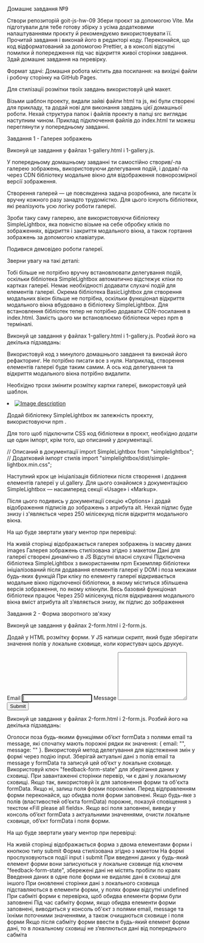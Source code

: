 Домашнє завдання №9

Створи репозиторій goit-js-hw-09 Збери проєкт за допомогою Vite. Ми підготували
для тебе готову збірку з усіма додатковими налаштуваннями проєкту й рекомендуємо
використовувати її. Прочитай завдання і виконай його в редакторі коду.
Переконайся, що код відформатований за допомогою Prettier, а в консолі відсутні
помилки й попередження під час відкриття живої сторінки завдання. Здай домашнє
завдання на перевірку.

Формат здачі: Домашня робота містить два посилання: на вихідні файли і робочу
сторінку на GitHub Pages.

Для стилізації розмітки твоїх завдань використовуй цей макет.

Візьми шаблон проекту, видали зайві файли html та js, які були створені для
прикладу, та додай нові для виконання завдань цієї домашньої роботи. Нехай
структура папок і файлів проекту в папці src виглядає наступним чином. Приклад
підключення файлів до index.html ти можеш переглянути у попередньому завданні.

Завдання 1 - Галерея зображень

Виконуй це завдання у файлах 1-gallery.html і 1-gallery.js.

У попередньому домашньому завданні ти самостійно створив/-ла галерею зображень,
використовуючи делегування подій, і додав/-ла через CDN бібліотеку модальне
вікно для відображення повнорозмірної версії зображення.

Створення галерей — це повсякденна задача розробника, але писати їх вручну
кожного разу занадто трудомістко. Для цього існують бібліотеки, які реалізують
усю логіку роботи галереї.

Зроби таку саму галерею, але використовуючи бібліотеку SimpleLightbox, яка
повністю візьме на себе обробку кліків по зображеннях, відкриття і закриття
модального вікна, а також гортання зображень за допомогою клавіатури.

Подивися демовідео роботи галереї.

Зверни увагу на такі деталі:

Тобі більше не потрібно вручну встановлювати делегування подій, оскільки
бібліотека SimpleLightbox автоматично відстежує кліки по картках галереї. Немає
необхідності додавати слухачі подій для елементів галереї. Окрема бібліотека
BasicLightbox для створення модальних вікон більше не потрібна, оскільки
функціонал відкриття модального вікна вбудовано в бібліотеку SimpleLightbox. Для
встановлення бібліотек тепер не потрібно додавати CDN-посилання в index.html.
Замість цього ми встановлюємо бібліотеки через npm в терміналі.

Виконуй це завдання у файлах 1-gallery.html і 1-gallery.js. Розбий його на
декілька підзавдань:

Використовуй код з минулого домашнього завдання та виконай його рефакторинг. Не
потрібно писати все з нуля. Наприклад, створення елементів галереї буде таким
самим. А ось код делегування та відкриття модального вікна потрібно видалити.

Необхідно трохи змінити розмітку картки галереї, використовуй цей шаблон.

<li class="gallery-item">
	<a class="gallery-link" href="large-image.jpg">
		<img 
			class="gallery-image" 
			src="small-image.jpg" 
			alt="Image description" 
			/>
	</a>
</li>

Додай бібліотеку SimpleLightbox як залежність проєкту, використовуючи npm .

Для того щоб підключити CSS код бібліотеки в проєкт, необхідно додати ще один
імпорт, крім того, що описаний у документації.

// Описаний в документації import SimpleLightbox from "simplelightbox"; //
Додатковий імпорт стилів import "simplelightbox/dist/simple-lightbox.min.css";

Наступний крок це ініціалізація бібліотеки після створення і додання елементів
галереї у ul.gallery. Для цього ознайомся з документацією SimpleLightbox —
насамперед секції «Usage» і «Markup».

Після цього подивись у документації секцію «Options» і додай відображення
підписів до зображень з атрибута alt. Нехай підпис буде знизу і з'являється
через 250 мілісекунд після відкриття модального вікна.

На що буде звертати увагу ментор при перевірці:

На живій сторінці відображається галерея зображень із масиву даних images
Галерея зображень стилізована згідно з макетом Дані для галереї створені
динамічно в JS Відсутні власні слухачі Підключена бібліотека SimpleLightbox з
використанням npm Екземпляр бібліотеки ініціалізований після додавання елементів
галереї у DOM і поза межами будь-яких функцій При кліку по елементу галереї
відкривається модальне вікно підключеної бібліотеки, в якому міститься збільшена
версія зображення, по якому клікнули. Весь базовий функціонал бібліотеки працює
Через 250 мілісекунд після відкривання модального вікна вміст атрибута alt
з’являється знизу, як підпис до зображення

Завдання 2 - Форма зворотного зв'язку

Виконуй це завдання у файлах 2-form.html і 2-form.js.

Додай у HTML розмітку форми. У JS напиши скрипт, який буде зберігати значення
полів у локальне сховище, коли користувач щось друкує.

<form class="feedback-form" autocomplete="off">
  <label>
    Email
    <input type="email" name="email" autofocus />
  </label>
  <label>
    Message
    <textarea name="message" rows="8"></textarea>
  </label>
  <button type="submit">Submit</button>
</form>

Виконуй це завдання у файлах 2-form.html і 2-form.js. Розбий його на декілька
підзавдань:

Оголоси поза будь-якими функціями об’єкт formData з полями email та message, які
спочатку мають порожні рядки як значення: { email: "", message: "" }.
Використовуй метод делегування для відстеження змін у формі через подію input.
Зберігай актуальні дані з полів email та message у formData та записуй цей
об’єкт у локальне сховище. Використовуй ключ "feedback-form-state" для
зберігання даних у сховищі. При завантаженні сторінки перевір, чи є дані у
локальному сховищі. Якщо так, використовуй їх для заповнення форми та об'єкта
formData. Якщо ні, залиш поля форми порожніми. Перед відправленням форми
переконайся, що обидва поля форми заповнені. Якщо будь-яке з полів (властивостей
об’єкта formData) порожнє, показуй сповіщення з текстом «Fill please all
fields». Якщо всі поля заповнені, виведи у консоль об’єкт formData з актуальними
значеннями, очисти локальне сховище, об’єкт formData і поля форми.

На що буде звертати увагу ментор при перевірці:

На живій сторінці відображається форма з двома елементами форми і кнопкою типу
submit Форма стилізована згідно з макетом На формі прослуховуються події input і
submit При введенні даних у будь-який елемент форми вони записуються у локальне
сховище під ключем "feedback-form-state", збережені дані не містять пробіли по
краях Введення даних в одне поле форми не видаляє дані в сховищі для іншого При
оновленні сторінки дані з локального сховища підставляються в елементи форми, у
полях форми відсутні undefined При сабміті форми є перевірка, щоб обидва
елементи форми були заповнені Під час сабміту форми, якщо обидва елементи форми
заповнені, виводиться у консоль об'єкт з полями email, message та їхніми
поточними значеннями, а також очищаються сховище і поля форми Якщо після сабміту
форми ввести в будь-який елемент форми дані, то в локальному сховищі не
з’являються дані від попереднього сабміта
